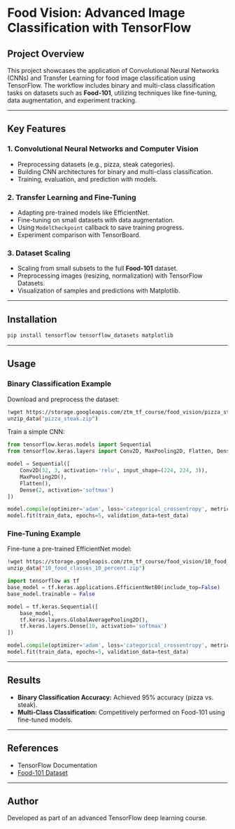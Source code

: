 
# Food Vision: Advanced Image Classification with TensorFlow

## Project Overview
This project showcases the application of Convolutional Neural Networks (CNNs) and Transfer Learning for food image classification using TensorFlow. The workflow includes binary and multi-class classification tasks on datasets such as **Food-101**, utilizing techniques like fine-tuning, data augmentation, and experiment tracking.

---

## Key Features

### 1. Convolutional Neural Networks and Computer Vision
- Preprocessing datasets (e.g., pizza, steak categories).
- Building CNN architectures for binary and multi-class classification.
- Training, evaluation, and prediction with models.

### 2. Transfer Learning and Fine-Tuning
- Adapting pre-trained models like EfficientNet.
- Fine-tuning on small datasets with data augmentation.
- Using `ModelCheckpoint` callback to save training progress.
- Experiment comparison with TensorBoard.

### 3. Dataset Scaling
- Scaling from small subsets to the full **Food-101** dataset.
- Preprocessing images (resizing, normalization) with TensorFlow Datasets.
- Visualization of samples and predictions with Matplotlib.

---

## Installation

```bash
pip install tensorflow tensorflow_datasets matplotlib
```

---

## Usage

### Binary Classification Example
Download and preprocess the dataset:

```bash
!wget https://storage.googleapis.com/ztm_tf_course/food_vision/pizza_steak.zip
unzip_data("pizza_steak.zip")
```

Train a simple CNN:

```python
from tensorflow.keras.models import Sequential
from tensorflow.keras.layers import Conv2D, MaxPooling2D, Flatten, Dense

model = Sequential([
    Conv2D(32, 3, activation='relu', input_shape=(224, 224, 3)),
    MaxPooling2D(),
    Flatten(),
    Dense(2, activation='softmax')
])

model.compile(optimizer='adam', loss='categorical_crossentropy', metrics=['accuracy'])
model.fit(train_data, epochs=5, validation_data=test_data)
```

### Fine-Tuning Example
Fine-tune a pre-trained EfficientNet model:

```bash
!wget https://storage.googleapis.com/ztm_tf_course/food_vision/10_food_classes_10_percent.zip
unzip_data("10_food_classes_10_percent.zip")
```

```python
import tensorflow as tf
base_model = tf.keras.applications.EfficientNetB0(include_top=False)
base_model.trainable = False

model = tf.keras.Sequential([
    base_model,
    tf.keras.layers.GlobalAveragePooling2D(),
    tf.keras.layers.Dense(10, activation='softmax')
])

model.compile(optimizer='adam', loss='categorical_crossentropy', metrics=['accuracy'])
model.fit(train_data, epochs=5, validation_data=test_data)
```

---

## Results
- **Binary Classification Accuracy:** Achieved 95% accuracy (pizza vs. steak).
- **Multi-Class Classification:** Competitively performed on Food-101 using fine-tuned models.

---

## References
- TensorFlow Documentation
- [Food-101 Dataset](https://data.vision.ee.ethz.ch/cvl/datasets_extra/food-101/)

---

## Author
Developed as part of an advanced TensorFlow deep learning course.
